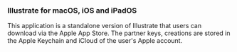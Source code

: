 ### Illustrate for macOS, iOS and iPadOS
This application is a standalone version of Illustrate that users can download via the Apple App Store. The partner keys, creations are stored in the Apple Keychain and iCloud of the user's Apple account.
